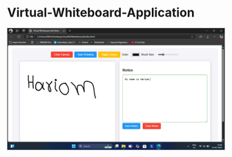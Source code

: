 # Virtual-Whiteboard-Application

![image alt](https://github.com/Hariom950/Virtual-Whiteboard-Application/blob/7e5cc6cfd9146f7d9fe758cc63e9ccec6b66180f/Screenshot.png)
